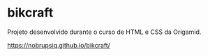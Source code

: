 # bikcraft

Projeto desenvolvido durante o curso de HTML e CSS da Origamid.

https://nobrupsiq.github.io/bikcraft/
